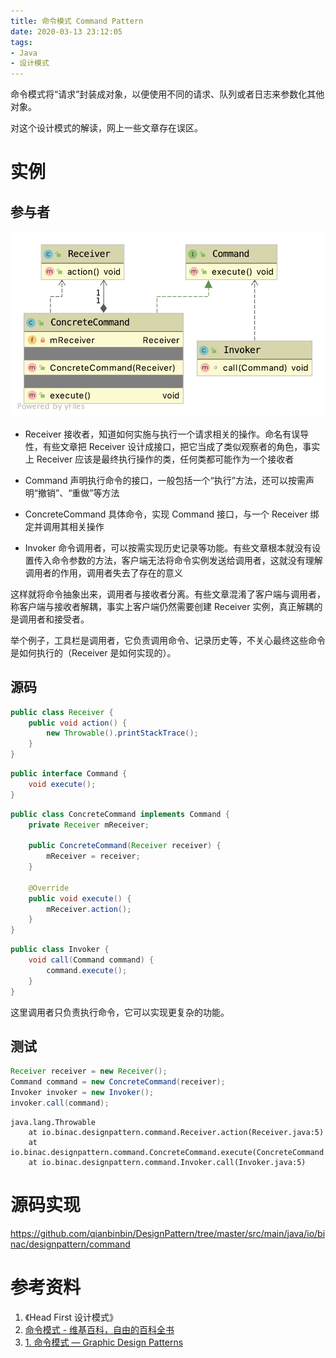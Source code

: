 ```yaml
---
title: 命令模式 Command Pattern
date: 2020-03-13 23:12:05
tags:
- Java
- 设计模式
---
```


命令模式将“请求”封装成对象，以便使用不同的请求、队列或者日志来参数化其他对象。

对这个设计模式的解读，网上一些文章存在误区。

<!-- more -->

# 实例

## 参与者

![](/images/command-pattern/command-pattern.png)

- Receiver
  接收者，知道如何实施与执行一个请求相关的操作。命名有误导性，有些文章把 Receiver 设计成接口，把它当成了类似观察者的角色，事实上 Receiver 应该是最终执行操作的类，任何类都可能作为一个接收者

- Command
  声明执行命令的接口，一般包括一个“执行”方法，还可以按需声明“撤销”、“重做”等方法

- ConcreteCommand
  具体命令，实现 Command 接口，与一个 Receiver 绑定并调用其相关操作

- Invoker
  命令调用者，可以按需实现历史记录等功能。有些文章根本就没有设置传入命令参数的方法，客户端无法将命令实例发送给调用者，这就没有理解调用者的作用，调用者失去了存在的意义

这样就将命令抽象出来，调用者与接收者分离。有些文章混淆了客户端与调用者，称客户端与接收者解耦，事实上客户端仍然需要创建 Receiver 实例，真正解耦的是调用者和接受者。

举个例子，工具栏是调用者，它负责调用命令、记录历史等，不关心最终这些命令是如何执行的（Receiver 是如何实现的）。

## 源码

```java
public class Receiver {
    public void action() {
        new Throwable().printStackTrace();
    }
}
```

```java
public interface Command {
    void execute();
}
```

```java
public class ConcreteCommand implements Command {
    private Receiver mReceiver;

    public ConcreteCommand(Receiver receiver) {
        mReceiver = receiver;
    }

    @Override
    public void execute() {
        mReceiver.action();
    }
}
```

```java
public class Invoker {
    void call(Command command) {
        command.execute();
    }
}
```

这里调用者只负责执行命令，它可以实现更复杂的功能。

## 测试

```java
Receiver receiver = new Receiver();
Command command = new ConcreteCommand(receiver);
Invoker invoker = new Invoker();
invoker.call(command);
```

```shell
java.lang.Throwable
	at io.binac.designpattern.command.Receiver.action(Receiver.java:5)
	at io.binac.designpattern.command.ConcreteCommand.execute(ConcreteCommand.java:12)
	at io.binac.designpattern.command.Invoker.call(Invoker.java:5)
```

# 源码实现

<https://github.com/qianbinbin/DesignPattern/tree/master/src/main/java/io/binac/designpattern/command>

# 参考资料

1. 《Head First 设计模式》
2. [命令模式 - 维基百科，自由的百科全书](https://zh.wikipedia.org/wiki/%E5%91%BD%E4%BB%A4%E6%A8%A1%E5%BC%8F)
3. [1. 命令模式 — Graphic Design Patterns](https://design-patterns.readthedocs.io/zh_CN/latest/behavioral_patterns/command.html)
